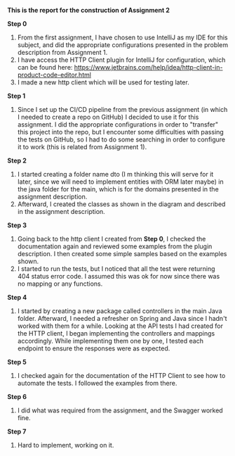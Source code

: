 **This is the report for the construction of Assignment 2**

**Step 0**
1. From the first assignment, I have chosen to use IntelliJ as my IDE for this subject, and did the appropriate configurations presented in the problem description from Assignment 1.
2. I have access the HTTP Client plugin for IntelliJ for configuration, which can be found here: https://www.jetbrains.com/help/idea/http-client-in-product-code-editor.html
3. I made a new http client which will be used for testing later.

**Step 1**
1. Since I set up the CI/CD pipeline from the previous assignment (in which I needed to create a repo on GitHub) I decided to use it for this assignment. I did the appropriate configurations in order to "transfer" this project into the repo, but I encounter some difficulties with passing the tests on GitHub, so I had to do some searching in order to configure it to work (this is related from Assignment 1).

**Step 2**
1. I started creating a folder name dto (I m thinking this will serve for it later, since we will need to implement entities with ORM later maybe) in the java folder for the main, which is for the domains presented in the assignment description. 
2. Afterward, I created the classes as shown in the diagram and described in the assignment description.

**Step 3**
1. Going back to the http client I created from **Step 0**, I checked the documentation again and reviewed some examples from the plugin description. I then created some simple samples based on the examples shown.
2. I started to run the tests, but I noticed that all the test were returning 404 status error code. I assumed this was ok for now since there was no mapping or any functions.

**Step 4**
1. I started by creating a new package called controllers in the main Java folder. Afterward, I needed a refresher on Spring and Java since I hadn't worked with them for a while. Looking at the API tests I had created for the HTTP client, I began implementing the controllers and mappings accordingly. While implementing them one by one, I tested each endpoint to ensure the responses were as expected.

**Step 5**
1. I checked again for the documentation of the HTTP Client to see how to automate the tests. I followed the examples from there.

**Step 6**
1. I did what was required from the assignment, and the Swagger worked fine.

**Step 7**
1. Hard to implement, working on it.
